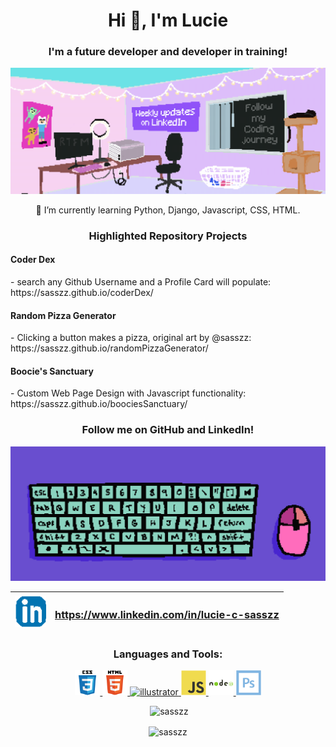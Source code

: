 <h1 align="center">Hi 👋, I'm Lucie</h1>
<h3 align="center">I'm a future developer and developer in training!</h3>

<img src="pixel-art-room-gif.gif" alt="Pixel Art Room">
<p align="center">🌱 I’m currently learning Python, Django, Javascript, CSS, HTML.</p>
<h3 align="center">Highlighted Repository Projects</h3>
<h4>Coder Dex</h4> <p> - search any Github Username and a Profile Card will populate: https://sasszz.github.io/coderDex/</p>
<h4>Random Pizza Generator</h4> <p> - Clicking a button makes a pizza, original art by @sasszz: https://sasszz.github.io/randomPizzaGenerator/</p>
<h4>Boocie's Sanctuary</h4> <p> - Custom Web Page Design with Javascript functionality: https://sasszz.github.io/boociesSanctuary/</p>

<h3 align="center">Follow me on GitHub and LinkedIn!</h3>

<img src="pixel-art-keyboard.gif" alt="Pixel Art Keyboard Gif">

| <img src="pixel-art-linked-in.png" alt="Linked In Icon" width=50 height=50> | <h3>https://www.linkedin.com/in/lucie-c-sasszz</h3>|
|-----------------------------------------------------------------------------|--------------------------------------------|

<h3 align="center">Languages and Tools:</h3>
<p align="center"> 
  <a href="https://www.w3schools.com/css/" target="_blank" rel="noreferrer"> <img src="https://raw.githubusercontent.com/devicons/devicon/master/icons/css3/css3-original-wordmark.svg" alt="css3" width="40" height="40"/> </a> <a href="https://www.w3.org/html/" target="_blank" rel="noreferrer"> <img src="https://raw.githubusercontent.com/devicons/devicon/master/icons/html5/html5-original-wordmark.svg" alt="html5" width="40" height="40"/> </a> <a href="https://www.adobe.com/in/products/illustrator.html" target="_blank" rel="noreferrer"> <img src="https://www.vectorlogo.zone/logos/adobe_illustrator/adobe_illustrator-icon.svg" alt="illustrator" width="40" height="40"/> </a> <a href="https://developer.mozilla.org/en-US/docs/Web/JavaScript" target="_blank" rel="noreferrer"> <img src="https://raw.githubusercontent.com/devicons/devicon/master/icons/javascript/javascript-original.svg" alt="javascript" width="40" height="40"/> </a> <a href="https://nodejs.org" target="_blank" rel="noreferrer"> <img src="https://raw.githubusercontent.com/devicons/devicon/master/icons/nodejs/nodejs-original-wordmark.svg" alt="nodejs" width="40" height="40"/> </a> <a href="https://www.photoshop.com/en" target="_blank" rel="noreferrer"> <img src="https://raw.githubusercontent.com/devicons/devicon/master/icons/photoshop/photoshop-line.svg" alt="photoshop" width="40" height="40"/> </a> 
</p>

<p align="center">&nbsp;<img src="https://github-readme-stats.vercel.app/api?username=sasszz&show_icons=true&locale=en" alt="sasszz" /></p>

<p align="center"><img align="center" src="https://github-readme-streak-stats.herokuapp.com/?user=sasszz&" alt="sasszz" /></p>
